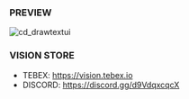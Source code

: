 ### PREVIEW
![cd_drawtextui](https://user-images.githubusercontent.com/119358491/205465473-59c43dcd-2b61-479c-8543-9ccfbefdea9e.PNG)


### VISION STORE
* TEBEX: https://vision.tebex.io 
* DISCORD: https://discord.gg/d9VdqxcqcX

